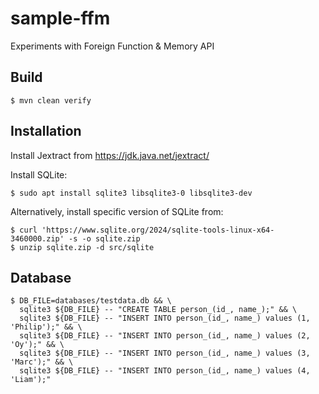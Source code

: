 # sample-ffm

Experiments with Foreign Function &amp; Memory API

## Build

~~~
$ mvn clean verify
~~~

## Installation

Install Jextract from https://jdk.java.net/jextract/

Install SQLite:

~~~
$ sudo apt install sqlite3 libsqlite3-0 libsqlite3-dev
~~~

Alternatively, install specific version of SQLite from:

~~~
$ curl 'https://www.sqlite.org/2024/sqlite-tools-linux-x64-3460000.zip' -s -o sqlite.zip
$ unzip sqlite.zip -d src/sqlite
~~~

## Database

~~~
$ DB_FILE=databases/testdata.db && \
  sqlite3 ${DB_FILE} -- "CREATE TABLE person_(id_, name_);" && \
  sqlite3 ${DB_FILE} -- "INSERT INTO person_(id_, name_) values (1, 'Philip');" && \
  sqlite3 ${DB_FILE} -- "INSERT INTO person_(id_, name_) values (2, 'Oy');" && \
  sqlite3 ${DB_FILE} -- "INSERT INTO person_(id_, name_) values (3, 'Marc');" && \
  sqlite3 ${DB_FILE} -- "INSERT INTO person_(id_, name_) values (4, 'Liam');"
~~~

